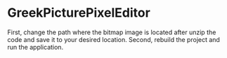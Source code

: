 # GreekPicturePixelEditor
First, change the path where the bitmap image is located after unzip the code and save it to your desired location.
Second, rebuild the project and run the application.
